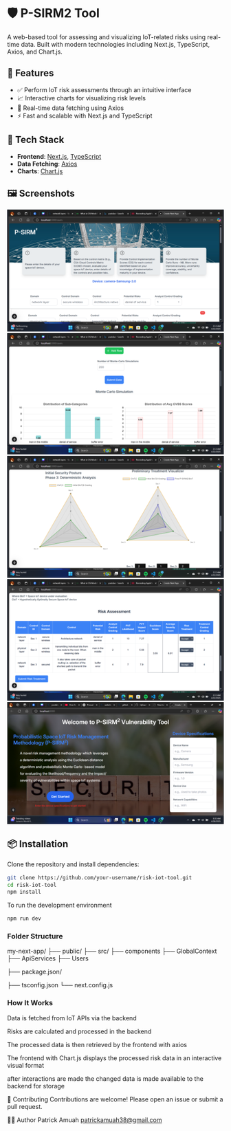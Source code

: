 # 🛡️ P-SIRM2 Tool

A web-based tool for assessing and visualizing IoT-related risks using real-time data. Built with modern technologies including Next.js, TypeScript, Axios, and Chart.js.

## 🚀 Features

- ✅ Perform IoT risk assessments through an intuitive interface
- 📈 Interactive charts for visualizing risk levels
- 🔄 Real-time data fetching using Axios
- ⚡ Fast and scalable with Next.js and TypeScript

## 🧰 Tech Stack

- **Frontend**: [Next.js](https://nextjs.org/), [TypeScript](https://www.typescriptlang.org/)
- **Data Fetching**: [Axios](https://axios-http.com/)
- **Charts**: [Chart.js](https://www.chartjs.org/)

## 🖼️ Screenshots

<!-- Add your screenshots here -->
![image alt](https://github.com/Pamuah/IOT_Risk_Assessment/blob/master/Screenshot%20(34).png?raw=true)
![image alt](https://github.com/Pamuah/IOT_Risk_Assessment/blob/master/Screenshot%20(35).png?raw=true)
![image alt](https://github.com/Pamuah/IOT_Risk_Assessment/blob/master/Screenshot%20(36).png?raw=true)
![image alt](https://github.com/Pamuah/IOT_Risk_Assessment/blob/master/Screenshot%20(37).png?raw=true)
![image alt](https://github.com/Pamuah/IOT_Risk_Assessment/blob/master/Screenshot%20(38).png?raw=true)

## 📦 Installation

Clone the repository and install dependencies:

```bash
git clone https://github.com/your-username/risk-iot-tool.git
cd risk-iot-tool
npm install
```
To run the development environment

```bash
npm run dev
```

### Folder Structure
my-next-app/
├── public/
├── src/
      ├── components
      ├── GlobalContext
      ├── ApiServices
      ├── Users
      
├── package.json/
        
├── tsconfig.json
└── next.config.js

### How It Works

Data is fetched from IoT APIs via the backend

Risks are calculated and processed in the backend 

The processed data is then retrieved by the frontend with axios

The frontend with Chart.js displays the processed risk data in an interactive visual format

after interactions are made the changed data is made available to the backend for storage 

🤝 Contributing
Contributions are welcome! Please open an issue or submit a pull request.

👨‍💻 Author
Patrick Amuah
patrickamuah38@gmail.com

